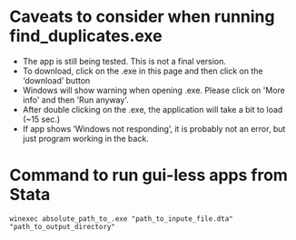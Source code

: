 # Caveats to consider when running find_duplicates.exe

* The app is still being tested. This is not a final version.
* To download, click on the .exe in this page and then click on the ‘download’ button
* Windows will show warning when opening .exe. Please click on 'More info' and then 'Run anyway'.
* After double clicking on the .exe, the application will take a bit to load (~15 sec.)
* If app shows ‘Windows not responding’, it is probably not an error, but just program working in the back.


# Command to run gui-less apps from Stata

`winexec absolute_path_to_.exe "path_to_inpute_file.dta" "path_to_output_directory"`
